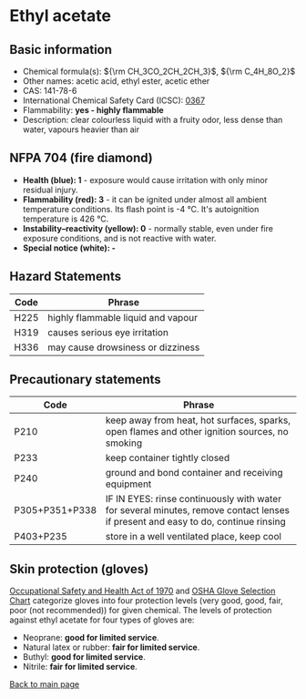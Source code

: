 # Ethyl acetate

## Basic information

- Chemical formula(s): ${\rm CH_3CO_2CH_2CH_3}$, ${\rm C_4H_8O_2}$
- Other names:  acetic acid, ethyl ester, acetic ether
- CAS: 141-78-6
- International Chemical Safety Card (ICSC): [0367](https://inchem.org/documents/icsc/icsc/eics0367.htm)
- Flammability: **yes - highly flammable**
- Description: clear colourless liquid with a fruity odor, less dense than water, vapours heavier than air

## NFPA 704 (fire diamond)

- **Health (blue): 1** - exposure would cause irritation with only minor residual injury.
- **Flammability (red): 3** - it can be ignited under almost all ambient temperature conditions. Its flash point is -4 °C. It's autoignition temperature is 426 °C.
- **Instability–reactivity (yellow): 0** - normally stable, even under fire exposure conditions, and is not reactive with water.
- **Special notice (white): -**

## Hazard Statements

| Code | Phrase                             |
| ---- | ---------------------------------- |
| H225 | highly flammable liquid and vapour |
| H319 | causes serious eye irritation      |
| H336 | may cause drowsiness or dizziness  |

## Precautionary statements

| Code           | Phrase                                                                                                                           |
| -------------- | -------------------------------------------------------------------------------------------------------------------------------- |
| P210           | keep away from heat, hot surfaces, sparks, open flames and other ignition sources, no smoking                                    |
| P233           | keep container tightly closed                                                                                                    |
| P240           | ground and bond container and receiving equipment                                                                                |
| P305+P351+P338 | IF IN EYES: rinse continuously with water for several minutes, remove contact lenses if present and easy to do, continue rinsing |
| P403+P235      | store in a well ventilated place, keep cool                                                                                      |

## Skin protection (gloves)

[Occupational Safety and Health Act of 1970](https://www.osha.gov/sites/default/files/publications/osha3151.pdf) and [OSHA Glove Selection Chart](https://safety.fsu.edu/safety_manual/OSHA%20Glove%20Selection%20Chart.pdf) categorize gloves into four protection levels (very good, good, fair, poor (not recommended)) for given chemical. The levels of protection against ethyl acetate for four types of gloves are:

- Neoprane: **good for limited service**.
- Natural latex or rubber: **fair for limited service**.
- Buthyl: **good for limited service**.
- Nitrile: **fair for limited service**.

[Back to main page](https://github.com/Global-Health-Engineering/wet-lab-chemicals)
